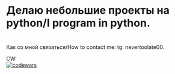 <h1> Делаю небольшие проекты на python/I program in python.</h1>
<h1></h1>Как со мной связаться/How to contact me:  tg: nevertoolate00.</h1>

CW:  
[![codewars](https://www.codewars.com/users/moond0wner/badges/large)](https://www.codewars.com/users/moond0wner)  



<!---
moond0wner/moond0wner is a ✨ special ✨ repository because its `README.md` (this file) appears on your GitHub profile.
You can click the Preview link to take a look at your changes.
--->
